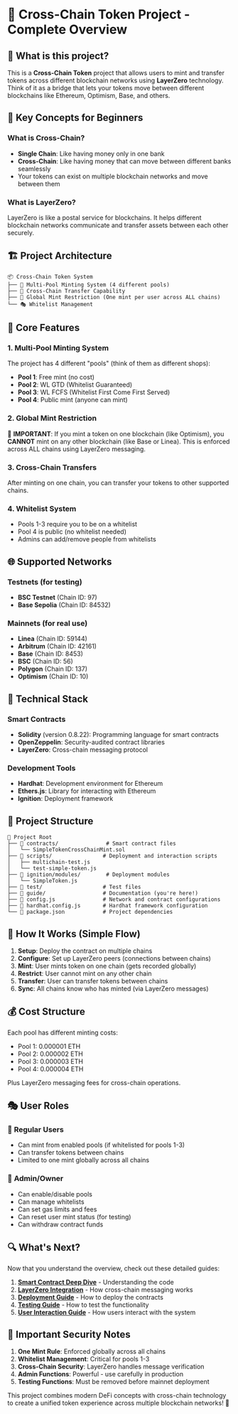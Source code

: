 # 🌟 Cross-Chain Token Project - Complete Overview

## 📖 What is this project?

This is a **Cross-Chain Token** project that allows users to mint and transfer tokens across different blockchain networks using **LayerZero** technology. Think of it as a bridge that lets your tokens move between different blockchains like Ethereum, Optimism, Base, and others.

## 🎯 Key Concepts for Beginners

### What is Cross-Chain?
- **Single Chain**: Like having money only in one bank
- **Cross-Chain**: Like having money that can move between different banks seamlessly
- Your tokens can exist on multiple blockchain networks and move between them

### What is LayerZero?
LayerZero is like a postal service for blockchains. It helps different blockchain networks communicate and transfer assets between each other securely.

## 🏗️ Project Architecture

```
📦 Cross-Chain Token System
├── 🏪 Multi-Pool Minting System (4 different pools)
├── 🌉 Cross-Chain Transfer Capability
├── 🔐 Global Mint Restriction (One mint per user across ALL chains)
└── 🎭 Whitelist Management
```

## 🎯 Core Features

### 1. **Multi-Pool Minting System**
The project has 4 different "pools" (think of them as different shops):

- **Pool 1**: Free mint (no cost)
- **Pool 2**: WL GTD (Whitelist Guaranteed) 
- **Pool 3**: WL FCFS (Whitelist First Come First Served)
- **Pool 4**: Public mint (anyone can mint)

### 2. **Global Mint Restriction**
🚨 **IMPORTANT**: If you mint a token on one blockchain (like Optimism), you **CANNOT** mint on any other blockchain (like Base or Linea). This is enforced across ALL chains using LayerZero messaging.

### 3. **Cross-Chain Transfers**
After minting on one chain, you can transfer your tokens to other supported chains.

### 4. **Whitelist System**
- Pools 1-3 require you to be on a whitelist
- Pool 4 is public (no whitelist needed)
- Admins can add/remove people from whitelists

## 🌐 Supported Networks

### Testnets (for testing)
- **BSC Testnet** (Chain ID: 97)
- **Base Sepolia** (Chain ID: 84532)

### Mainnets (for real use)
- **Linea** (Chain ID: 59144)
- **Arbitrum** (Chain ID: 42161)
- **Base** (Chain ID: 8453)
- **BSC** (Chain ID: 56)
- **Polygon** (Chain ID: 137)
- **Optimism** (Chain ID: 10)

## 🔧 Technical Stack

### Smart Contracts
- **Solidity** (version 0.8.22): Programming language for smart contracts
- **OpenZeppelin**: Security-audited contract libraries
- **LayerZero**: Cross-chain messaging protocol

### Development Tools
- **Hardhat**: Development environment for Ethereum
- **Ethers.js**: Library for interacting with Ethereum
- **Ignition**: Deployment framework

## 📁 Project Structure

```
📂 Project Root
├── 📄 contracts/               # Smart contract files
│   └── SimpleTokenCrossChainMint.sol
├── 📄 scripts/                # Deployment and interaction scripts
│   ├── multichain-test.js
│   └── test-simple-token.js
├── 📄 ignition/modules/        # Deployment modules
│   └── SimpleToken.js
├── 📄 test/                   # Test files
├── 📄 guide/                  # Documentation (you're here!)
├── 📄 config.js               # Network and contract configurations
├── 📄 hardhat.config.js       # Hardhat framework configuration
└── 📄 package.json            # Project dependencies
```

## 🚀 How It Works (Simple Flow)

1. **Setup**: Deploy the contract on multiple chains
2. **Configure**: Set up LayerZero peers (connections between chains)
3. **Mint**: User mints token on one chain (gets recorded globally)
4. **Restrict**: User cannot mint on any other chain
5. **Transfer**: User can transfer tokens between chains
6. **Sync**: All chains know who has minted (via LayerZero messages)

## 💰 Cost Structure

Each pool has different minting costs:
- Pool 1: 0.000001 ETH
- Pool 2: 0.000002 ETH  
- Pool 3: 0.000003 ETH
- Pool 4: 0.000004 ETH

Plus LayerZero messaging fees for cross-chain operations.

## 🎭 User Roles

### 👤 **Regular Users**
- Can mint from enabled pools (if whitelisted for pools 1-3)
- Can transfer tokens between chains
- Limited to one mint globally across all chains

### 👑 **Admin/Owner**
- Can enable/disable pools
- Can manage whitelists
- Can set gas limits and fees
- Can reset user mint status (for testing)
- Can withdraw contract funds

## 🔍 What's Next?

Now that you understand the overview, check out these detailed guides:

1. **[Smart Contract Deep Dive](./02-smart-contract-guide.md)** - Understanding the code
2. **[LayerZero Integration](./03-layerzero-guide.md)** - How cross-chain messaging works
3. **[Deployment Guide](./04-deployment-guide.md)** - How to deploy the contracts
4. **[Testing Guide](./05-testing-guide.md)** - How to test the functionality
5. **[User Interaction Guide](./06-user-guide.md)** - How users interact with the system

## 🚨 Important Security Notes

1. **One Mint Rule**: Enforced globally across all chains
2. **Whitelist Management**: Critical for pools 1-3
3. **Cross-Chain Security**: LayerZero handles message verification
4. **Admin Functions**: Powerful - use carefully in production
5. **Testing Functions**: Must be removed before mainnet deployment

This project combines modern DeFi concepts with cross-chain technology to create a unified token experience across multiple blockchain networks! 🌟
